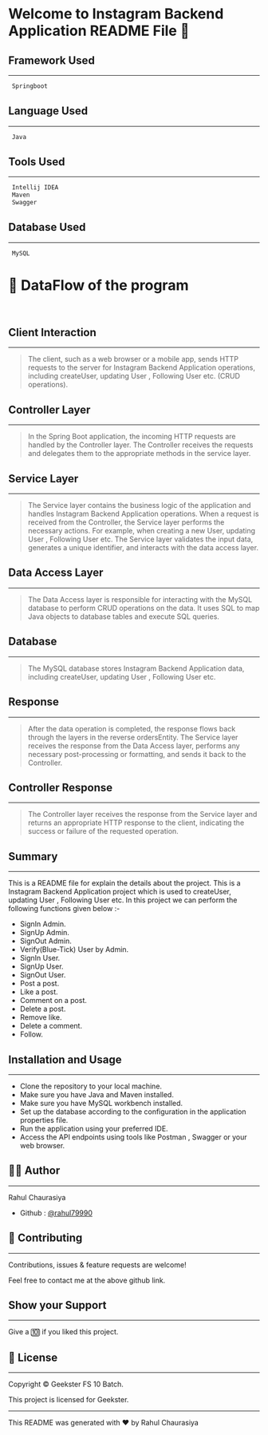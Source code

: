 # Welcome to Instagram Backend Application README File :wave:


## Framework Used
___
```bash
 Springboot
```

## Language Used
___
```bash
 Java
```

## Tools Used
___
```bash
 Intellij IDEA
 Maven
 Swagger
```
## Database Used
___
```bash
 MySQL
```

# :office: DataFlow of the program 
<br>

## Client Interaction
___
> The client, such as a web browser or a mobile app, sends HTTP requests to the server for Instagram Backend Application operations, including createUser, updating User , Following User etc. (CRUD operations).

## Controller Layer
___
> In the Spring Boot application, the incoming HTTP requests are handled by the Controller layer. The Controller receives the requests and delegates them to the appropriate methods in the service layer.

## Service Layer
___
> The Service layer contains the business logic of the application and handles Instagram Backend Application operations. When a request is received from the Controller, the Service layer performs the necessary actions. For example, when creating a new User, updating User , Following User   etc. The Service layer validates the input data, generates a unique identifier, and interacts with the data access layer.

## Data Access Layer
___
> The Data Access layer is responsible for interacting with the MySQL database to perform CRUD operations on the data. It uses SQL to map Java objects to database tables and execute SQL queries.

## Database
___
> The MySQL database stores Instagram Backend Application data, including  createUser, updating User , Following User  etc.

## Response
___
> After the data operation is completed, the response flows back through the layers in the reverse ordersEntity. The Service layer receives the response from the Data Access layer, performs any necessary post-processing or formatting, and sends it back to the Controller.

## Controller Response
___
> The Controller layer receives the response from the Service layer and returns an appropriate HTTP response to the client, indicating the success or failure of the requested operation.



## Summary
___
This is a README file for explain the details about the project. This is a Instagram Backend Application project which is used to createUser, updating User , Following User  etc. In this project we can perform the following functions given below :-

* SignIn Admin.
* SignUp Admin.
* SignOut Admin.
* Verify(Blue-Tick) User by Admin.
* SignIn User.
* SignUp User.
* SignOut User.
* Post a post.
* Like a post.
* Comment on a post.
* Delete a post.
* Remove like.
* Delete a comment.
* Follow.


## Installation and Usage
___
* Clone the repository to your local machine.
* Make sure you have Java and Maven installed.
* Make sure you have MySQL workbench installed.
* Set up the database according to the configuration in the application properties file.
* Run the application using your preferred IDE.
* Access the API endpoints using tools like Postman , Swagger or your web browser.

## :frowning_man: Author
___
Rahul Chaurasiya
* Github : [@rahul79990](https://github.com/rahul79990/Assignments)


## :handshake: Contributing
___
Contributions, issues & feature requests are  welcome!

Feel free to contact me at the above github link.

## Show your Support
___
Give a :keycap_ten: if you liked this project.

## :memo: License
___
Copyright :copyright: Geekster FS 10 Batch.

This project is licensed for Geekster.

___
This README was generated with :heart: by Rahul Chaurasiya